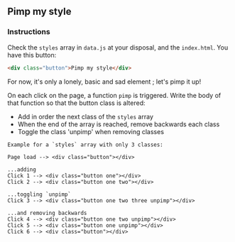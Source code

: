 ## Pimp my style

### Instructions

Check the `styles` array in `data.js` at your disposal, and the `index.html`.
You have this button:

```html
<div class="button">Pimp my style</div>
```

For now, it's only a lonely, basic and sad element ; let's pimp it up!

On each click on the page, a function `pimp` is triggered.
Write the body of that function so that the button class is altered:

- Add in order the next class of the `styles` array
- When the end of the array is reached, remove backwards each class
- Toggle the class 'unpimp' when removing classes

```
Example for a `styles` array with only 3 classes:

Page load --> <div class="button"></div>

...adding
Click 1 --> <div class="button one"></div>
Click 2 --> <div class="button one two"></div>

...toggling `unpimp`
Click 3 --> <div class="button one two three unpimp"></div>

...and removing backwards
Click 4 --> <div class="button one two unpimp"></div>
Click 5 --> <div class="button one unpimp"></div>
Click 6 --> <div class="button"></div>
```
